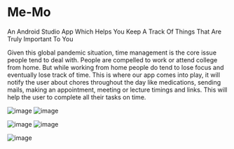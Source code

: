 # Me-Mo

An Android Studio App Which Helps You Keep A Track Of Things That Are Truly Important To You

Given this global pandemic situation, time management is the core issue people tend to deal with. People 
are compelled to work or attend college from home. But while working from home people do tend to lose 
focus and eventually lose track of time. 
This is where our app comes into play, it will notify the user about 
chores throughout the day like medications, sending mails, making an appointment, meeting or lecture 
timings and links. 
This will help the user to complete all their tasks on time.




![image](https://user-images.githubusercontent.com/73249418/166830428-03b3bb89-41e6-4a60-a116-222ed1f1d9d1.png)                          ![image](https://user-images.githubusercontent.com/73249418/166830490-6fcc87f7-a490-4f72-a0fd-8b88b9fed6d5.png)



![image](https://user-images.githubusercontent.com/73249418/166830545-6be1b1e8-1d99-473c-984f-f5f741da65a9.png)                          ![image](https://user-images.githubusercontent.com/73249418/166830601-b5626776-df85-4dca-b1f0-e1b692f7f6d2.png)



![image](https://user-images.githubusercontent.com/73249418/166830634-bb058635-4071-40ab-8e8a-6a5b982e2f67.png)
